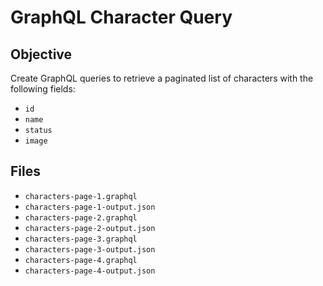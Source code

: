 # GraphQL Character Query

## Objective
Create GraphQL queries to retrieve a paginated list of characters with the following fields:
- `id`
- `name`
- `status`
- `image`

## Files
- `characters-page-1.graphql`
- `characters-page-1-output.json`
- `characters-page-2.graphql`
- `characters-page-2-output.json`
- `characters-page-3.graphql`
- `characters-page-3-output.json`
- `characters-page-4.graphql`
- `characters-page-4-output.json`
